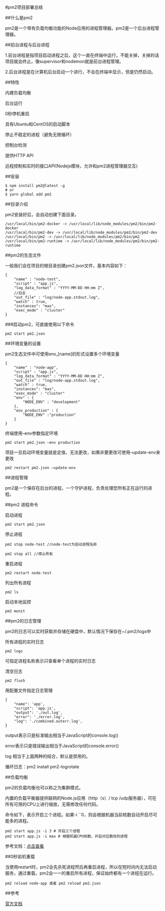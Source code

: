 #pm2项目部署总结

##什么是pm2

pm2是一个带有负载均衡功能的Node应用的进程管理器。pm2是一个后台进程管理器。


##前台进程与后台进程

1.前台进程是指项目启动进程之后，这个一直在终端中运行，不能关掉，关掉的话项目就会终止。像supervisor和nodemon就是前台进程管理。

2.后台进程是在计算机后台启动一个进行，不会在终端中显示，但是仍然启动。

##特性

内建负载均衡

后台运行

0秒停机重启

具有Ubuntu和CentOS的启动脚本

停止不稳定的进程（避免无限循环）

控制台检测

提供HTTP API

远程控制和实时的接口API(Nodejs模块，允许和pm2进程管理器交互)

##安装

```
$ npm install pm2@latest -g
# or
$ yarn global add pm2
```

##目录介绍

pm2安装好后，会自动创建下面目录。

```
/usr/local/bin/pm2-docker -> /usr/local/lib/node_modules/pm2/bin/pm2-docker
/usr/local/bin/pm2-dev -> /usr/local/lib/node_modules/pm2/bin/pm2-dev
/usr/local/bin/pm2 -> /usr/local/lib/node_modules/pm2/bin/pm2
/usr/local/bin/pm2-runtime -> /usr/local/lib/node_modules/pm2/bin/pm2-runtime
```

##pm2的生态文件

一般我们会在项目的根目录创建pm2.json文件，基本内容如下：

```
{
    "name" : "node-test",
    "script" : "app.js",
    "log_data_format" : "YYYY-MM-DD HH:mm Z",
    //日志
    "out_file" : "log/node-app.stdout.log",
    "watch" : true,
    "instances": "max",
    "exec_mode" : "cluster"
}
```

###启动pm2，可直接使用以下命令

```
pm2 start pm2.json
```

##环境变量的设置

pm2生态文件中可使用env_[name]的形式设置多个环境变量

```
{
    "name" : "node-app",
    "script" : "app.js",
    "log_data_format" : "YYYY-MM-DD HH:mm Z",
    "out_file" : "log/node-app.stdout.log",
    "watch" : true,
    "instances": "max",
    "exec_mode" : "cluster"
    "env" : {
        "NODE_ENV" : "development"
    },
    "env_production" : {
        "NODE_ENV" :"production"
    }
}
```

终端使用–env参数指定环境

```
pm2 start pm2.json –env production

```

项目一旦启动环境变量就是定值，无法更改，如果非要更改可使用–update-env来更改

```
pm2 restart pm2.json –update-env
```

##进程管理

pm2是一个保存在后台的进程，一个守护进程，负责处理您所有正在运行的进程。


##pm2 进程命令

启动进程

```
pm2 start pm2.json
```

停止进程

```
pm2 stop node-test //node-test为启动进程名称
```

```
pm2 stop all //停止所有
```

重启进程

```
pm2 restart node-test
```

列出所有进程

```
pm2 ls
```

启动本地监控

```
pm2 monit
```

##pm2的日志管理

pm2的日志可以实时获取并存储在硬盘中，默认情况下保存在~/.pm2/logs中

所有进程的实时日志

```
pm2 logs
```

可指定进程名称表示只查看单个进程的实时日志


清空日志

```
pm2 flush
```

用配置文件指定日志管理

```
{
    "name": 'app',
    "script": 'app.js',
    "output": './out.log',
    "error": './error.log',
	"log": './combined.outerr.log',
}
```

output表示只是标准输出相当于JavaScript的console.log()

error表示只是错误输出相当于JavaScript的console.error()

log 相当于上面两种的结合，默认是禁用的。

循环日志：pm2 install pm2-logrotate

##负载均衡

pm2的负载均衡也可以称之为集群模式。

内置的负载平衡器提供联网的Node.js应用（http（s）/ tcp /udp服务器），可在所有可用的CPU上进行缩放，无需修改任何代码。

命令如下，表示开启三个进程。如果-i ``0，则会根据机器当前核数自动开启尽可能多的进程。

```
pm2 start app.js -i 3 # 开启三个进程
pm2 start app.js -i max # 根据机器CPU核数，开启对应数目的进程 
```

参考文档：[点击查看](https://pm2.keymetrics.io/docs/usage/cluster-mode/#automatic-load-balancing)

##0秒宕机重载

当使用restart时，pm2会先杀死进程然后再重启进程，所以在短时间内无法启动服务，通过重载，pm2会一一的重启所有进程，保证始终都有一个进程在运行。

```
pm2 reload node-app 或者 pm2 reload pm2.json

```

##参考

[官方文档](https://pm2.keymetrics.io/docs/advanced/pm2-module-system/)